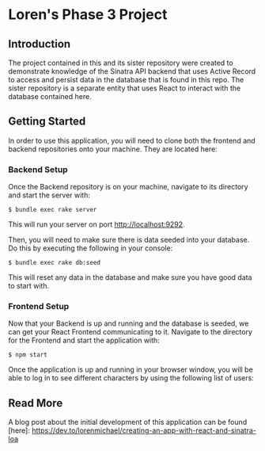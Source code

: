 # Loren's Phase 3 Project
## Introduction

The project contained in this and its sister repository were created to demonstrate knowledge of the Sinatra API backend that uses Active Record to access and persist data in the database that is found in this repo. The sister repository is a separate entity that uses React to interact with the database contained here.


## Getting Started

In order to use this application, you will need to clone both the frontend and backend repositories onto your machine. They are located here:

[Frontend Repository Link]: https://github.com/loren-michael/phase-3-project-frontend

[Backend Repository Link]: https://github.com/loren-michael/phase-3-sinatra-react-project

### Backend Setup

Once the Backend repository is on your machine, navigate to its directory and start the server with:

```console
$ bundle exec rake server
```

This will run your server on port
[http://localhost:9292](http://localhost:9292).

Then, you will need to make sure there is data seeded into your database. Do this by executing the following in your console:

```
$ bundle exec rake db:seed
```

This will reset any data in the database and make sure you have good data to start with.

### Frontend Setup

Now that your Backend is up and running and the database is seeded, we can get your React Frontend communicating to it. Navigate to the directory for the Frontend and start the application with: 

```console
$ npm start
```
Once the application is up and running in your browser window, you will be able to log in to see different characters by using the following list of users:


## Read More

A blog post about the initial development of this application can be found [here]: https://dev.to/lorenmichael/creating-an-app-with-react-and-sinatra-loa

